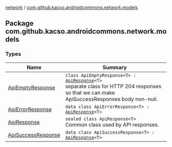[network](../index.md) / [com.github.kacso.androidcommons.network.models](.)

## Package com.github.kacso.androidcommons.network.models

### Types

| Name | Summary |
|---|---|
| [ApiEmptyResponse](-api-empty-response/index.md) | `class ApiEmptyResponse<T> : `[`ApiResponse`](-api-response/index.md)`<T>`<br>separate class for HTTP 204 responses so that we can make ApiSuccessResponses body non-null. |
| [ApiErrorResponse](-api-error-response/index.md) | `data class ApiErrorResponse<T> : `[`ApiResponse`](-api-response/index.md)`<T>` |
| [ApiResponse](-api-response/index.md) | `sealed class ApiResponse<T>`<br>Common class used by API responses. |
| [ApiSuccessResponse](-api-success-response/index.md) | `data class ApiSuccessResponse<T> : `[`ApiResponse`](-api-response/index.md)`<T>` |
